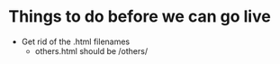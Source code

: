 # Things to do before we can go live

* Get rid of the .html filenames
    * others.html should be /others/
